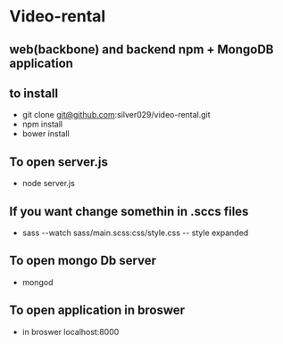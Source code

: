 Video-rental 
============

web(backbone) and backend npm + MongoDB application
---------------------------------------------------

to install
----------

- git clone git@github.com:silver029/video-rental.git
- npm install
- bower install

To open server.js
-----------------
- node server.js

If you want change somethin in .sccs files
-----------------------------------------
- sass --watch sass/main.scss:css/style.css -- style expanded

To open mongo Db server
-----------------------
- mongod

To open application in broswer
------------------------------
- in broswer localhost:8000
